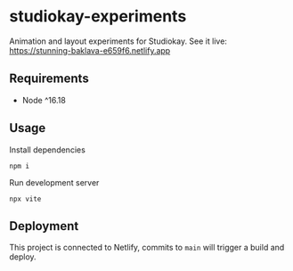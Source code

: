 # studiokay-experiments

Animation and layout experiments for Studiokay. See it live: https://stunning-baklava-e659f6.netlify.app

## Requirements

- Node ^16.18

## Usage

Install dependencies

```
npm i
```

Run development server

```
npx vite
```

## Deployment

This project is connected to Netlify, commits to `main` will trigger a build and deploy.
